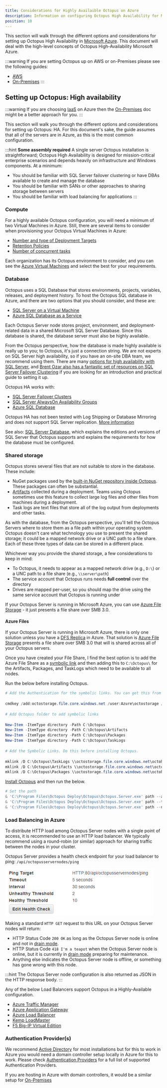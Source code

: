 ```yaml
---
title: Considerations for Highly Availaible Octopus on Azure
description: Information on configuring Octopus High Availability for Microsoft Azure.
position: 10
---
```


This section will walk through the different options and considerations for setting up Octopus High Availability in [Microsoft Azure](https://azure.microsoft.com/en-us/). This document will deal with the high-level concepts of Octopus High-Availability Microsoft Azure.

:::warning
If you are setting Octopus up on AWS or on-Premises please see the following guides:

- [AWS](/docs/administration/high-availability/designing-high-availability/octopus-for-high-availability-in-aws.md)
- [On-Premises](/docs/administration/high-availability/designing-high-availability/octopus-for-high-availability-on-premises.md)
:::

## Setting up Octopus: High availability

:::warning
If you are choosing [IaaS](https://en.wikipedia.org/wiki/Infrastructure_as_a_service) on Azure then the [On-Premises](/docs/administration/high-availability/designing-high-availability/octopus-for-high-availability-on-premises.md) doc might be a better approach for you.
:::

This section will walk you through the different options and considerations for setting up Octopus: HA. For this document's sake, the guide assumes that all of the servers are in Azure, as this is the most common configuration.

:::hint
**Some assembly required**
A single server Octopus installation is straightforward; Octopus High Availability is designed for mission-critical enterprise scenarios and depends heavily on infrastructure and Windows components. At a minimum:

- You should be familiar with SQL Server failover clustering or have DBAs available to create and manage the database
- You should be familiar with SANs or other approaches to sharing storage between servers
- You should be familiar with load balancing for applications
:::

### Compute

For a highly available Octopus configuration, you will need a minimum of two Virtual Machines in Azure. Still, there are several items to consider when provisioning your Octopus Virtual Machines in Azure:

- [Number and type of Deployment Targets](https://octopus.com/docs/administration/retention-policies/)
- [Retention Policies](https://octopus.com/docs/administration/retention-policies/)
- [Number of concurrent tasks](https://octopus.com/docs/support/increase-the-octopus-server-task-cap/)

Each organization has its Octopus environment to consider, and you can see the [Azure Virtual Machines](https://docs.microsoft.com/en-us/azure/virtual-machines/sizes-general) and select the best for your requirements.

### Database

Octopus uses a SQL Database that stores environments, projects, variables, releases, and deployment history. To host the Octopus SQL database in Azure, and there are two options that you should consider, and these are:

- [SQL Server on a Virtual Machine](https://docs.microsoft.com/en-us/azure/virtual-machines/windows/sql/virtual-machines-windows-sql-server-iaas-overview/)
- [Azure SQL Database as a Service](https://docs.microsoft.com/en-us/azure/sql-database/sql-database-technical-overview/)

Each Octopus Server node stores project, environment, and deployment-related data in a shared Microsoft SQL Server Database. Since this database is shared, the database server must also be highly available.

From the Octopus perspective, how the database is made highly available is really up to you; to Octopus, it's just a connection string. We are not experts on SQL Server high availability, so if you have an on-site DBA team, we recommend using them. There are many [options for high availability with SQL Server](https://msdn.microsoft.com/en-us/library/ms190202.aspx), and [Brent Ozar also has a fantastic set of resources on SQL Server Failover Clustering](http://www.brentozar.com/sql/sql-server-failover-cluster/) if you are looking for an introduction and practical guide to setting it up.

Octopus HA works with:

- [SQL Server Failover Clusters](https://docs.microsoft.com/en-us/sql/sql-server/failover-clusters/high-availability-solutions-sql-server)
- [SQL Server AlwaysOn Availability Groups](https://docs.microsoft.com/en-us/sql/database-engine/availability-groups/windows/overview-of-always-on-availability-groups-sql-server)
- [Azure SQL Database](https://azure.microsoft.com/services/sql-database/)

Octopus HA has not been tested with Log Shipping or Database Mirroring and does not support SQL Server replication. [More information](/docs/administration/data/octopus-database/index.md)

See also: [SQL Server Database](/docs/installation/sql-server-database.md), which explains the editions and versions of SQL Server that Octopus supports and explains the requirements for how the database must be configured.

### Shared storage

Octopus stores several files that are not suitable to store in the database. These include:

- NuGet packages used by the [built-in NuGet repository inside Octopus](/docs/packaging-applications/package-repositories/index.md). These packages can often be substantial.
- [Artifacts](docs/projects/deployment-process/artifacts.md) collected during a deployment. Teams using Octopus sometimes use this feature to collect large log files and other files from machines during a deployment.
- Task logs are text files that store all of the log output from deployments and other tasks.

As with the database, from the Octopus perspective, you'll tell the Octopus Servers where to store them as a file path within your operating system. Octopus doesn't care what technology you use to present the shared storage; it could be a mapped network drive or a UNC path to a file share. Each of these three types of data can be stored in a different place.

Whichever way you provide the shared storage, a few considerations to keep in mind:

- To Octopus, it needs to appear as a mapped network drive (e.g., `D:\`) or a UNC path to a file share (e.g., `\\server\path`)
- The service account that Octopus runs needs **full control** over the directory
- Drives are mapped per-user, so you should map the drive using the same service account that Octopus is running under

If your Octopus Server is running in Microsoft Azure, you can use [Azure File Storage](https://docs.microsoft.com/en-us/azure/storage/files/storage-files-introduction) - it just presents a file share over SMB 3.0.

#### Azure Files

If your Octopus Server is running in Microsoft Azure, there is only one solution unless you have a [DFS Replica](https://docs.microsoft.com/en-us/windows-server/storage/dfs-replication/dfsr-overview) in Azure. That solution is [Azure File Storage](https://docs.microsoft.com/en-us/azure/storage/files/storage-files-introduction) presents a file share over SMB 3.0 that will is shared across all of your Octopus servers.

Once you have created your File Share, I find the best option is to add the Azure File Share as a [symbolic link](https://en.wikipedia.org/wiki/Symbolic_link) and then adding this to `C:\Octopus\` for the Artifacts, Packages, and TaskLogs which need to be available to all nodes.

Run the below before installing Octopus.

````PowerShell
# Add the Authentication for the symbolic links. You can get this from the Azure Portal.

cmdkey /add:octostorage.file.core.windows.net /user:Azure\octostorage /pass:XXXXXXXXXXXXXX

# Add Octopus folder to add symbolic links

New-Item -ItemType directory -Path C:\Octopus
New-Item -ItemType directory -Path C:\Octopus\Artifacts
New-Item -ItemType directory -Path C:\Octopus\Packages
New-Item -ItemType directory -Path C:\Octopus\TaskLogs

# Add the Symbolic Links. Do this before installing Octopus.

mklink /D C:\Octopus\TaskLogs \\octostorage.file.core.windows.net\octoha\TaskLogs
mklink /D C:\Octopus\Artifacts \\octostorage.file.core.windows.net\octoha\Artifacts
mklink /D C:\Octopus\Packages \\octostorage.file.core.windows.net\octoha\Packages
````

[Install Octopus](https://octopus.com/docs/installation) and then run the below.

````powershell
# Set the path
& 'C:\Program Files\Octopus Deploy\Octopus\Octopus.Server.exe' path --artifacts "C:\Octopus\Artifacts"
& 'C:\Program Files\Octopus Deploy\Octopus\Octopus.Server.exe' path --taskLogs "C:\Octopus\TaskLogs"
& 'C:\Program Files\Octopus Deploy\Octopus\Octopus.Server.exe' path --nugetRepository "C:\Octopus\Packages"
````

### Load Balancing in Azure

To distribute HTTP load among Octopus Server nodes with a single point of access, it is recommended to use an HTTP load balancer. We typically recommend using a round-robin (or similar) approach for sharing traffic between the nodes in your cluster.

Octopus Server provides a health check endpoint for your load balancer to ping: `/api/octopusservernodes/ping`

![](images/load-balance-ping.png "width=500")

Making a standard `HTTP GET` request to this URL on your Octopus Server nodes will return:

- HTTP Status Code `200 OK` as long as the Octopus Server node is online and not in [drain mode](#ManagingHighAvailabilityNodes-Drain).
- HTTP Status Code `418 I'm a teapot` when the Octopus Server node is online, but it is currently in [drain mode](#ManagingHighAvailabilityNodes-Drain) preparing for maintenance.
- Anything else indicates the Octopus Server node is offline, or something has gone wrong with this node.

:::hint
The Octopus Server node configuration is also returned as JSON in the HTTP response body.
:::

Any of the below Load Balancers support Octopus in a Highly-Available configuration.

- [Azure Traffic Manager](https://docs.microsoft.com/en-us/azure/traffic-manager/traffic-manager-overview)
- [Azure Application Gateway](https://docs.microsoft.com/en-us/azure/application-gateway/overview)
- [Azure Load Balancer](https://docs.microsoft.com/en-us/azure/load-balancer/load-balancer-overview)
- [Kemp LoadMaster](https://kemptechnologies.com/uk/solutions/microsoft-load-balancing/loadmaster-azure/)
- [F5 Big-IP Virtual Edition](https://www.f5.com/partners/technology-alliances/microsoft-azure)

### Authentication Provider(s)

We  recommend [Active Directory](https://en.wikipedia.org/wiki/Active_Directory) for most installations but for this to work in Azure you would need a domain controller setup locally in Azure for this to work. Please check [Authentication Providers](/docs/security/authentication/auth-provider-compatibility.md) for a full list of supported Authentication Providers.

If you are hosting in Azure with domain controllers, it would be a similar setup for [On-Premises](/docs/administration/high-availability/designing-high-availability/octopus-for-high-availability-on-premises.md)
